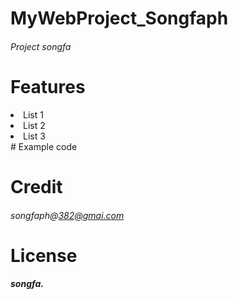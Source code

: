 # MyWebProject_Songfaph
###### Project songfa
# Features
<li>List 1 </li>
<li>List 2 </li>
<li>List 3 </li>
</ul>
# Example code


# Credit
###### songfaph@382@gmai.com

# License
##### songfa.


